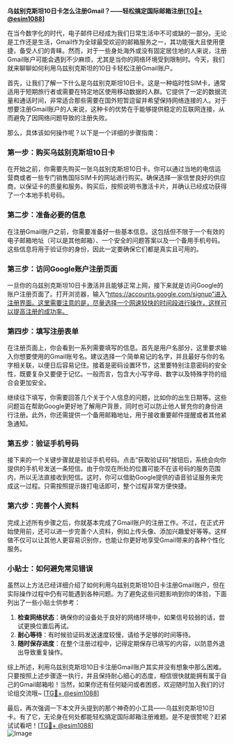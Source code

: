 **乌兹别克斯坦10日卡怎么注册Gmail？——轻松搞定国际邮箱注册[[TG💪+ @esim1088](https://t.me/s/esim1088)]**

在当今数字化的时代，电子邮件已经成为我们日常生活中不可或缺的一部分。无论是工作还是生活，Gmail作为全球最受欢迎的邮箱服务之一，其功能强大且使用便捷，备受人们的青睐。然而，对于一些身处海外或没有固定居住地的人来说，注册Gmail账户可能会遇到不少麻烦，尤其是当你的网络环境受到限制时。今天，我们就来聊聊如何利用乌兹别克斯坦的10日卡轻松注册Gmail账户。

首先，让我们了解一下什么是乌兹别克斯坦10日卡。这是一种临时性SIM卡，通常适用于短期旅行者或需要在特定地区使用移动数据的人群。它提供了一定的数据流量和通话时间，非常适合那些需要在国外短暂逗留并希望保持网络连接的人。对于想要注册Gmail账户的人来说，这种卡的优势在于能够提供稳定的互联网连接，从而避免了因网络问题导致的注册失败。

那么，具体该如何操作呢？以下是一个详细的步骤指南：

### 第一步：购买乌兹别克斯坦10日卡

在开始之前，你需要先购买一张乌兹别克斯坦10日卡。你可以通过当地的电信运营商或者一些专门销售国际SIM卡的网站进行购买。确保选择一家信誉良好的供应商，以保证卡的质量和服务。购买后，按照说明书激活卡片，并确认已经成功获得了一个本地手机号码。

### 第二步：准备必要的信息

在注册Gmail账户之前，你需要准备好一些基本信息。这包括但不限于一个有效的电子邮箱地址（可以是其他邮箱）、一个安全的问题答案以及一个备用手机号码。这些信息将用于验证你的身份，因此一定要确保它们都是真实且可用的。

### 第三步：访问Google账户注册页面

一旦你的乌兹别克斯坦10日卡激活并且能够正常上网，接下来就是访问Google的账户注册页面了。打开浏览器，输入“https://accounts.google.com/signup”进入注册界面。这里需要注意的是，尽量选择一个网速较快的时间段进行操作，这样可以提高注册的成功率。

### 第四步：填写注册表单

在注册页面上，你会看到一系列需要填写的信息。首先是用户名部分，这里要求输入你想要使用的Gmail账号名。建议选择一个简单易记的名字，并且最好与你的名字相关联，以便日后容易记住。接着是密码设置环节，这里要特别注意密码的安全性，既要复杂又要便于记忆。一般而言，包含大小写字母、数字以及特殊字符的组合会更加安全。

继续往下填写，你需要回答几个关于个人信息的问题，比如你的出生日期等。这些问题旨在帮助Google更好地了解用户背景，同时也可以防止他人冒充你的身份进行注册。此外，你还需提供一个备用邮箱地址，用于接收重要邮件提醒或者其他紧急通知。

### 第五步：验证手机号码

接下来的一个关键步骤就是验证手机号码。点击“获取验证码”按钮后，系统会向你提供的手机号发送一条短信。由于你现在所处的位置可能不在该号码的服务范围内，所以无法直接收到短信。这时，你可以借助Google提供的语音验证服务来完成这一过程。只需按照提示拨打电话即可，整个过程非常方便快捷。

### 第六步：完善个人资料

完成上述所有步骤之后，你就基本完成了Gmail账户的注册工作。不过，在正式开始使用前，还可以进一步完善个人资料，例如上传头像、添加兴趣爱好等等。这样做不仅可以让其他人更容易识别你，也能让你更好地享受Gmail带来的各种个性化服务。

### 小贴士：如何避免常见错误

虽然以上方法已经详细介绍了如何利用乌兹别克斯坦10日卡注册Gmail账户，但在实际操作过程中仍有可能遇到各种问题。为了避免这些问题影响到你的体验，下面列出了一些小贴士供参考：

1. **检查网络状态**：确保你的设备处于良好的网络环境中，如果信号较弱的话，尝试更换位置后再试。
2. **耐心等待**：有时候验证码发送速度较慢，请给予足够的时间等待。
3. **随时保存进度**：在整个注册过程中，记得定期保存已填写的内容，以防意外退出导致重复操作。

综上所述，利用乌兹别克斯坦10日卡注册Gmail账户其实并没有想象中那么困难。只要按照上述步骤逐一执行，并且保持耐心细心的态度，相信很快就能拥有属于自己的Gmail邮箱啦！当然，如果你还有任何疑问或者困惑，欢迎随时加入我们的讨论组交流哦~ [[TG💪+ @esim1088](https://t.me/s/esim1088)]

最后，再次强调一下本文开头提到的那个神奇的小工具——乌兹别克斯坦10日卡。有了它，无论身在何处都能轻松搞定国际邮箱注册难题。是不是很赞呢？赶紧试试看吧！[[TG💪+ @esim1088](https://t.me/s/esim1088)]  
![Image](https://i.postimg.cc/4NQfJmqS/Snipaste-2025-05-13-00-14-12.png)